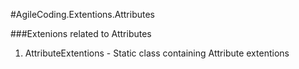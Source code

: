 ﻿#AgileCoding.Extentions.Attributes

###Extenions related to Attributes

1.	AttributeExtentions - Static class containing Attribute extentions
